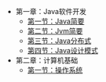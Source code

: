 * 第一章：Java软件开发
    * [第一节：Java简要](./snbook/Java软件开发/Java简要.md)
    * [第二节：Jvm简要](./snbook/Java软件开发/Jvm简要.md)
    * [第三节：Java分布式](./snbook/Java软件开发/Java分布式.md)
    * [第四节：Java设计模式](./snbook/Java软件开发/设计模式.md)
* 第二章：计算机基础
    * [第一节：操作系统](./snbook/计算机基础/操作系统.md)
